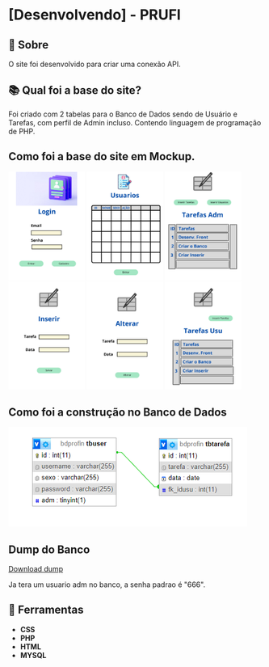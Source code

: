 # [Desenvolvendo] - PRUFI
## 📘 Sobre
O site foi desenvolvido para criar uma conexão API.

## 📚 Qual foi a base do site?

Foi criado com 2 tabelas para o Banco de Dados sendo de Usuário e Tarefas, com perfil de Admin incluso. Contendo linguagem de programação de PHP.

## Como foi a base do site em Mockup.

<img src="/PROFI/img/GitHub/Login-1.jpg" width="30%" />
<img src="/PROFI/img/GitHub/Login-2.jpg" width="30%"/>
<img src="/PROFI/img/GitHub/Login-3.jpg" width="30%"/>
<img src="/PROFI/img/GitHub/Login-4.jpg" width="30%"/>
<img src="/PROFI/img/GitHub/Login-5.jpg" width="30%"/>
<img src="/PROFI/img/GitHub/Login-6.jpg" width="30%"/>

## Como foi a construção no Banco de Dados <br>
<img src="/PROFI/img/GitHub/Banco.png"/>

## Dump do Banco
<a href="/PROFI/dump_mysql/bdprofin.sql" >Download dump </a>

Ja tera um usuario adm no banco, a senha padrao é "666".

## 🔨  Ferramentas
- **CSS**
- **PHP**
- **HTML**
- **MYSQL**
